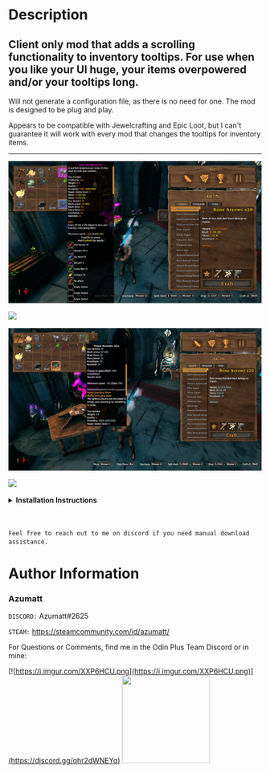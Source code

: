 # Description

## Client only mod that adds a scrolling functionality to inventory tooltips. For use when you like your UI huge, your items overpowered and/or your tooltips long.

Will not generate a configuration file, as there is no need for one. The mod is designed to be plug and play.

Appears to be compatible with Jewelcrafting and Epic Loot, but I can't guarantee it will work with every mod that changes the tooltips for inventory items.

---

![](https://github.com/AzumattDev/TooltipExpansion/blob/main/Thunderstore/icon_jcscroll.png?raw=true)

![](https://github.com/AzumattDev/TooltipExpansion/blob/main/Thunderstore/jcscroll.gif?raw=true)

![](https://github.com/AzumattDev/TooltipExpansion/blob/main/Thunderstore/icon_elscroll.png?raw=true)

![](https://github.com/AzumattDev/TooltipExpansion/blob/main/Thunderstore/elscroll.gif?raw=true)




<details>
<summary><b>Installation Instructions</b></summary>

***You must have BepInEx installed correctly! I can not stress this enough.***

### Manual Installation

`Note: (Manual installation is likely how you have to do this on a server, make sure BepInEx is installed on the server correctly)`

1. **Download the latest release of BepInEx.**
2. **Extract the contents of the zip file to your game's root folder.**
3. **Download the latest release of TooltipExpansion from Thunderstore.io.**
4. **Extract the contents of the zip file to the `BepInEx/plugins` folder.**
5. **Launch the game.**

### Installation through r2modman or Thunderstore Mod Manager

1. **Install [r2modman](https://valheim.thunderstore.io/package/ebkr/r2modman/)
   or [Thunderstore Mod Manager](https://www.overwolf.com/app/Thunderstore-Thunderstore_Mod_Manager).**

   > For r2modman, you can also install it through the Thunderstore site.
   ![](https://i.imgur.com/s4X4rEs.png "r2modman Download")

   > For Thunderstore Mod Manager, you can also install it through the Overwolf app store
   ![](https://i.imgur.com/HQLZFp4.png "Thunderstore Mod Manager Download")
2. **Open the Mod Manager and search for "TooltipExpansion" under the Online
   tab. `Note: You can also search for "Azumatt" to find all my mods.`**

   `The image below shows VikingShip as an example, but it was easier to reuse the image.`

   ![](https://i.imgur.com/5CR5XKu.png)

3. **Click the Download button to install the mod.**
4. **Launch the game.**

</details>

<br>
<br>

`Feel free to reach out to me on discord if you need manual download assistance.`

# Author Information

### Azumatt

`DISCORD:` Azumatt#2625

`STEAM:` https://steamcommunity.com/id/azumatt/

For Questions or Comments, find me in the Odin Plus Team Discord or in mine:

[![https://i.imgur.com/XXP6HCU.png](https://i.imgur.com/XXP6HCU.png)](https://discord.gg/qhr2dWNEYq)
<a href="https://discord.gg/pdHgy6Bsng"><img src="https://i.imgur.com/Xlcbmm9.png" href="https://discord.gg/pdHgy6Bsng" width="175" height="175"></a>